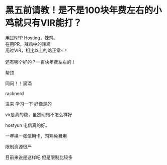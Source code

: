 # 黑五前请教！是不是100块年费左右的小鸡就只有VIR能打？


用过NFP Hosting，辣鸡。<br />
在用PR，辣鸡中的辣鸡<br />
用过VIR，相比以上的略正常~！<br />
<br />
还有哪个好的？一百块年费左右的！

帮顶

同问！！滴滴

racknerd

进来 学习一下 好像是的<img id="aimg_ZF5yW" onclick="zoom(this, this.src, 0, 0, 0)" class="zoom" src="https://cdn.jsdelivr.net/gh/hishis/forum-master/public/images/patch.gif" onmouseover="img_onmouseoverfunc(this)" onload="thumbImg(this)" border="0" alt="" />

vir是真的稳，虽然网络不怎么样好

hostyun 电信真的好。 

一年换一张信用卡，鸡鸡免费用

限制资源很严

目前来说是这样吧 但是限制比较多
